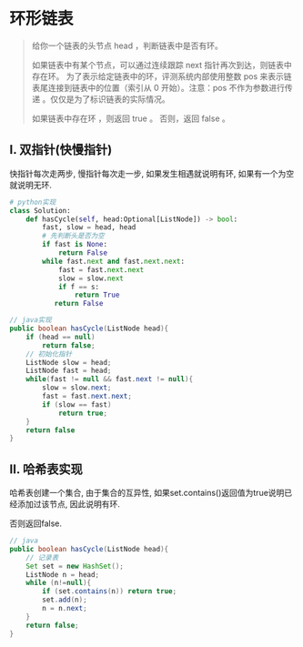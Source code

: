 # 环形链表

> 给你一个链表的头节点 head ，判断链表中是否有环。
>
> 如果链表中有某个节点，可以通过连续跟踪 next 指针再次到达，则链表中存在环。 为了表示给定链表中的环，评测系统内部使用整数 pos 来表示链表尾连接到链表中的位置（索引从 0 开始）。注意：pos 不作为参数进行传递 。仅仅是为了标识链表的实际情况。
>
> 如果链表中存在环 ，则返回 true 。 否则，返回 false 。
>

## Ⅰ. 双指针(快慢指针)

快指针每次走两步, 慢指针每次走一步, 如果发生相遇就说明有环, 如果有一个为空就说明无环.

```python
# python实现
class Solution:
    def hasCycle(self, head:Optional[ListNode]) -> bool:
        fast, slow = head, head
        # 先判断头是否为空
        if fast is None:
            return False
        while fast.next and fast.next.next:
            fast = fast.next.next
            slow = slow.next
            if f == s:
                return True
           return False
```

```Java
// java实现
public boolean hasCycle(ListNode head){
    if (head == null)
        return false;
    // 初始化指针
    ListNode slow = head;
    ListNode fast = head;
    while(fast != null && fast.next != null){
        slow = slow.next;
        fast = fast.next.next;
        if (slow == fast)
            return true;
    }
    return false
}
```

## Ⅱ. 哈希表实现

哈希表创建一个集合, 由于集合的互异性, 如果set.contains()返回值为true说明已经添加过该节点, 因此说明有环.

否则返回false.

```java
// java
public boolean hasCycle(ListNode head){
    // 记录表
    Set set = new HashSet();
    ListNode n = head;
    while (n!=null){
        if (set.contains(n)) return true;
        set.add(n);
    	n = n.next;
    }
    return false;
}
```

